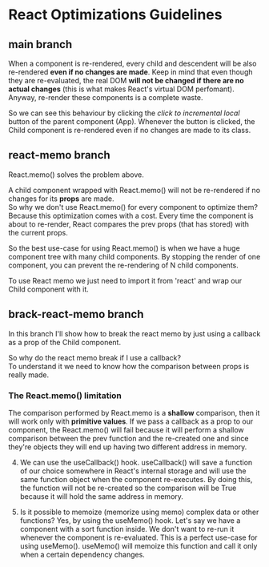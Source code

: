 # React Optimizations Guidelines

## main branch

When a component is re-rendered, every child and descendent will be also re-rendered **even if no changes are made**. Keep in mind that even though they are re-evaluated, the real DOM **will not be changed if there are no actual changes** (this is what makes React's virtual DOM perfomant). Anyway, re-render these components is a complete waste. 

So we can see this behaviour by clicking the _click to incremental local_ button of the parent component (App). Whenever the button is clicked, the Child component is re-rendered even if no changes are made to its class.

## react-memo branch

React.memo() solves the problem above.

A child component wrapped with React.memo() will not be re-rendered if no changes for its **props** are made.  
So why we don't use React.memo() for every component to optimize them?   
Because this optimization comes with a cost. Every time the component is about to re-render, React compares the prev props (that has stored) with the current props.

So the best use-case for using React.memo() is when we have a huge component tree with many child components.
By stopping the render of one component, you can prevent the re-rendering of N child components.

To use React memo we just need to import it from 'react' and wrap our Child component with it.


## brack-react-memo branch

In this branch I'll show how to break the react memo by just using a callback as a prop of the Child component.

So why do the react memo break if I use a callback?  
To understand it we need to know how the comparison between props is really made.

### The React.memo() limitation

The comparison performed by React.memo is a **shallow** comparison, then it will work only with **primitive values**.
If we pass a callback as a prop to our component, the React.memo() will fail because it will perform a shallow comparison between the prev function and the re-created one and since they're objects they will end up having two different address in memory.

4. We can use the useCallback() hook.
   useCallback() will save a function of our choice somewhere in React's internal storage and will use the same function object
   when the component re-executes.
   By doing this, the function will not be re-created so the comparison will be True because it will hold the same address in memory.

5. Is it possible to memoize (memorize using memo) complex data or other functions?
   Yes, by using the useMemo() hook.
   Let's say we have a component with a sort function inside.
   We don't want to re-run it whenever the component is re-evaluated.
   This is a perfect use-case for using useMemo().
   useMemo() will memoize this function and call it only when a certain dependency changes.

